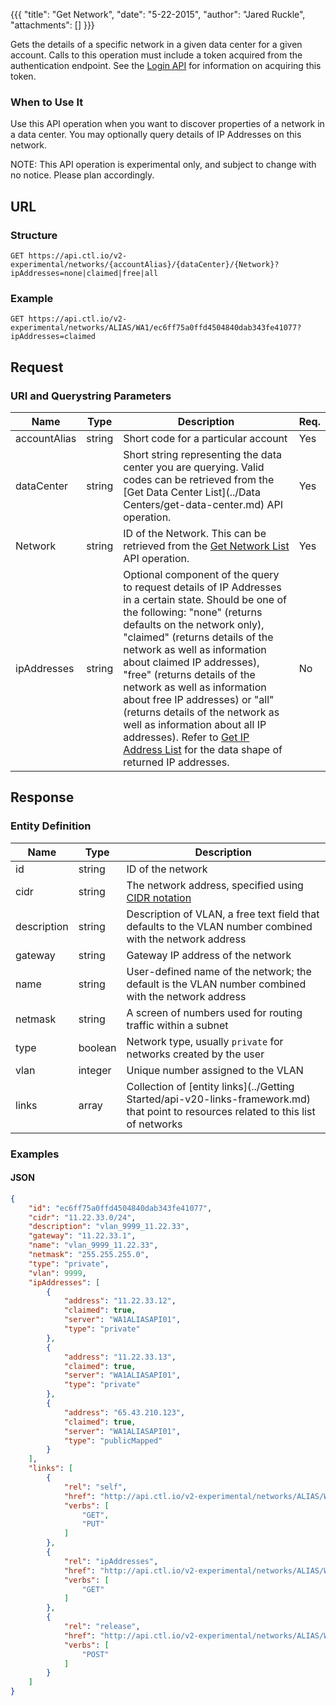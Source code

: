 {{{
  "title": "Get Network",
  "date": "5-22-2015",
  "author": "Jared Ruckle",
  "attachments": []
}}}

Gets the details of a specific network in a given data center for a given account. Calls to this operation must include a token acquired from the authentication endpoint. See the [Login API](../Authentication/login.md) for information on acquiring this token.

### When to Use It

Use this API operation when you want to discover properties of a network in a data center. You may optionally query details of IP Addresses on this network.

  NOTE: This API operation is experimental only, and subject to change with no notice. Please plan accordingly.

## URL

### Structure

    GET https://api.ctl.io/v2-experimental/networks/{accountAlias}/{dataCenter}/{Network}?ipAddresses=none|claimed|free|all

### Example

    GET https://api.ctl.io/v2-experimental/networks/ALIAS/WA1/ec6ff75a0ffd4504840dab343fe41077?ipAddresses=claimed

## Request

### URI and Querystring Parameters

| Name | Type | Description | Req. |
| --- | --- | --- | --- |
| accountAlias | string | Short code for a particular account | Yes |
| dataCenter | string | Short string representing the data center you are querying. Valid codes can be retrieved from the [Get Data Center List](../Data Centers/get-data-center.md) API operation. | Yes |
| Network | string | ID of the Network. This can be retrieved from the [Get Network List](../Networks/get-network-list.md) API operation. | Yes |
| ipAddresses | string | Optional component of the query to request details of IP Addresses in a certain state. Should be one of the following: "none" (returns defaults on the network only), "claimed" (returns details of the network as well as information about claimed IP addresses), "free" (returns details of the network as well as information about free IP addresses) or "all" (returns details of the network as well as information about all IP addresses). Refer to [Get IP Address List](../Networks/get-ip-address-list.md) for the data shape of returned IP addresses. | No |

## Response

### Entity Definition

| Name | Type | Description |
| --- | --- | --- |
| id | string | ID of the network  |
| cidr | string | The network address, specified using [CIDR notation](http://en.wikipedia.org/wiki/Classless_Inter-Domain_Routing) |
| description | string | Description of VLAN, a free text field that defaults to the VLAN number combined with the network address |
| gateway | string | Gateway IP address of the network |
| name | string | User-defined name of the network; the default is the VLAN number combined with the network address |
| netmask | string | A screen of numbers used for routing traffic within a subnet |
| type | boolean | Network type, usually `private` for networks created by the user |
| vlan | integer| Unique number assigned to the VLAN |
| links | array | Collection of [entity links](../Getting Started/api-v20-links-framework.md) that point to resources related to this list of networks |

### Examples

#### JSON
```json
{
    "id": "ec6ff75a0ffd4504840dab343fe41077",
    "cidr": "11.22.33.0/24",
    "description": "vlan_9999_11.22.33",
    "gateway": "11.22.33.1",
    "name": "vlan_9999_11.22.33",
    "netmask": "255.255.255.0",
    "type": "private",
    "vlan": 9999,
    "ipAddresses": [
        {
            "address": "11.22.33.12",
            "claimed": true,
            "server": "WA1ALIASAPI01",
            "type": "private"
        },
        {
            "address": "11.22.33.13",
            "claimed": true,
            "server": "WA1ALIASAPI01",
            "type": "private"
        },
        {
            "address": "65.43.210.123",
            "claimed": true,
            "server": "WA1ALIASAPI01",
            "type": "publicMapped"
        }
    ],
    "links": [
        {
            "rel": "self",
            "href": "http://api.ctl.io/v2-experimental/networks/ALIAS/WA1/ec6ff75a0ffd4504840dab343fe41077",
            "verbs": [
                "GET",
                "PUT"
            ]
        },
        {
            "rel": "ipAddresses",
            "href": "http://api.ctl.io/v2-experimental/networks/ALIAS/WA1/ec6ff75a0ffd4504840dab343fe41077/ipAddresses",
            "verbs": [
                "GET"
            ]
        },
        {
            "rel": "release",
            "href": "http://api.ctl.io/v2-experimental/networks/ALIAS/WA1/ec6ff75a0ffd4504840dab343fe41077/release",
            "verbs": [
                "POST"
            ]
        }
    ]
}
```
